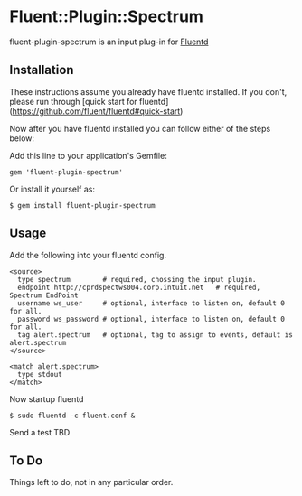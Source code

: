 # Fluent::Plugin::Spectrum

fluent-plugin-spectrum is an input plug-in for [Fluentd](http://fluentd.org)

## Installation

These instructions assume you already have fluentd installed. 
If you don't, please run through [quick start for fluentd] (https://github.com/fluent/fluentd#quick-start)

Now after you have fluentd installed you can follow either of the steps below:

Add this line to your application's Gemfile:

    gem 'fluent-plugin-spectrum'

Or install it yourself as:

    $ gem install fluent-plugin-spectrum

## Usage
Add the following into your fluentd config.

    <source>
      type spectrum        # required, chossing the input plugin.
      endpoint http://cprdspectws004.corp.intuit.net   # required, Spectrum EndPoint
      username ws_user     # optional, interface to listen on, default 0 for all.
      password ws_password # optional, interface to listen on, default 0 for all.
      tag alert.spectrum   # optional, tag to assign to events, default is alert.spectrum 
    </source>

    <match alert.spectrum>
      type stdout
    </match>

Now startup fluentd

    $ sudo fluentd -c fluent.conf &

Send a test 
    TBD

## To Do
Things left to do, not in any particular order.